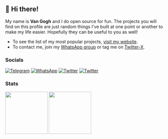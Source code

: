 ## 👋 Hi there!

My name is **Van Gogh** and I do open source for fun.
The projects you will find on this profile are just random things I've built at one point or another to make my life easier.
Hopefully they can be useful to you as well!

- To see the list of my most popular projects, [visit my website](https://www.nohello.com/).
- To contact me, join my [WhatsApp group](https://chat.whatsapp.com/DcjqjYluLb94RGXWfw3jkH) or tag me on [Twitter-X](https://x.com/IniVanGogh).

### Socials

[![Telegram](https://img.shields.io/badge/Telegram-1DA1F2?style=for-the-badge&logo=rss&logoColor=white)](https://t.me/IniVanGogh)
[![WhatsApp](https://img.shields.io/badge/WhatsApp-009700?style=for-the-badge&logo=whatsapp&logoColor=white)](https://wa.me/50768888888)
[![Twitter](https://img.shields.io/badge/X-000000?style=for-the-badge&logo=x&logoColor=white)](https://x.com/IniVanGogh)
[![Twitter](https://img.shields.io/badge/Instagram-ff993f?style=for-the-badge&logo=instagram&logoColor=white)](https://instagram.com/07.5.01)

### Stats

<div>
  <img height="135px" src="https://github-readme-stats.vercel.app/api?username=DS6&theme=nord&show_icons=true&hide_title=true&hide_border=true&hide_rank=true&include_all_commits=true&count_private=true&line_height=21">
  <img height="135px" src="https://github-readme-stats.vercel.app/api/top-langs/?username=DS6&theme=nord&&hide_title=true&hide_border=true&layout=compact&langs_count=8">
</div>
